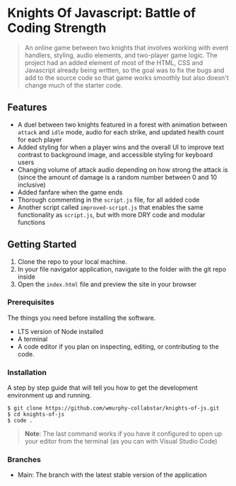# Knights Of Javascript: Battle of Coding Strength
> An online game between two knights that involves working with event handlers, styling, audio elements, and two-player game logic. The project had an added element of most of the HTML, CSS and Javascript already being written, so the goal was to fix the bugs and add to the source code so that game works smoothly but also doesn't change much of the starter code.

## Features
- A duel between two knights featured in a forest with animation between `attack` and `idle` mode, audio for each strike, and updated health count for each player
- Added styling for when a player wins and the overall UI to improve text contrast to background image, and accessible styling for keyboard users
- Changing volume of attack audio depending on how strong the attack is (since the amount of damage is a random number between 0 and 10 inclusive)
- Added fanfare when the game ends
- Thorough commenting in the `script.js` file, for all added code
- Another script called `improved-script.js` that enables the same functionality as `script.js`, but with more DRY code and modular functions

## Getting Started

1. Clone the repo to your local machine.
2. In your file navigator application, navigate to the folder with the git repo inside
3. Open the `index.html` file and preview the site in your browser

### Prerequisites

The things you need before installing the software.

* LTS version of Node installed
* A terminal
* A code editor if you plan on inspecting, editing, or contributing to the code.

### Installation

A step by step guide that will tell you how to get the development environment up and running.

```
$ git clone https://github.com/wmurphy-collabstar/knights-of-js.git
$ cd knights-of-js
$ code .
```
> **Note**: The last command works if you have it configured to open up your editor from the terminal (as you can with Visual Studio Code)

### Branches

* Main: The branch with the latest stable version of the application

